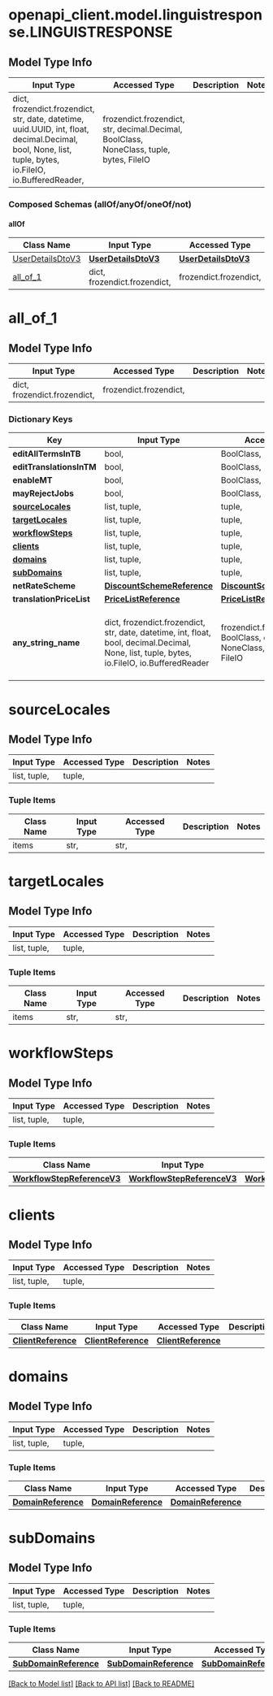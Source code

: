 # openapi_client.model.linguistresponse.LINGUISTRESPONSE

## Model Type Info
Input Type | Accessed Type | Description | Notes
------------ | ------------- | ------------- | -------------
dict, frozendict.frozendict, str, date, datetime, uuid.UUID, int, float, decimal.Decimal, bool, None, list, tuple, bytes, io.FileIO, io.BufferedReader,  | frozendict.frozendict, str, decimal.Decimal, BoolClass, NoneClass, tuple, bytes, FileIO |  | 

### Composed Schemas (allOf/anyOf/oneOf/not)
#### allOf
Class Name | Input Type | Accessed Type | Description | Notes
------------- | ------------- | ------------- | ------------- | -------------
[UserDetailsDtoV3](UserDetailsDtoV3.md) | [**UserDetailsDtoV3**](UserDetailsDtoV3.md) | [**UserDetailsDtoV3**](UserDetailsDtoV3.md) |  | 
[all_of_1](#all_of_1) | dict, frozendict.frozendict,  | frozendict.frozendict,  |  | 

# all_of_1

## Model Type Info
Input Type | Accessed Type | Description | Notes
------------ | ------------- | ------------- | -------------
dict, frozendict.frozendict,  | frozendict.frozendict,  |  | 

### Dictionary Keys
Key | Input Type | Accessed Type | Description | Notes
------------ | ------------- | ------------- | ------------- | -------------
**editAllTermsInTB** | bool,  | BoolClass,  |  | [optional] 
**editTranslationsInTM** | bool,  | BoolClass,  |  | [optional] 
**enableMT** | bool,  | BoolClass,  |  | [optional] 
**mayRejectJobs** | bool,  | BoolClass,  |  | [optional] 
**[sourceLocales](#sourceLocales)** | list, tuple,  | tuple,  |  | [optional] 
**[targetLocales](#targetLocales)** | list, tuple,  | tuple,  |  | [optional] 
**[workflowSteps](#workflowSteps)** | list, tuple,  | tuple,  |  | [optional] 
**[clients](#clients)** | list, tuple,  | tuple,  |  | [optional] 
**[domains](#domains)** | list, tuple,  | tuple,  |  | [optional] 
**[subDomains](#subDomains)** | list, tuple,  | tuple,  |  | [optional] 
**netRateScheme** | [**DiscountSchemeReference**](DiscountSchemeReference.md) | [**DiscountSchemeReference**](DiscountSchemeReference.md) |  | [optional] 
**translationPriceList** | [**PriceListReference**](PriceListReference.md) | [**PriceListReference**](PriceListReference.md) |  | [optional] 
**any_string_name** | dict, frozendict.frozendict, str, date, datetime, int, float, bool, decimal.Decimal, None, list, tuple, bytes, io.FileIO, io.BufferedReader | frozendict.frozendict, str, BoolClass, decimal.Decimal, NoneClass, tuple, bytes, FileIO | any string name can be used but the value must be the correct type | [optional]

# sourceLocales

## Model Type Info
Input Type | Accessed Type | Description | Notes
------------ | ------------- | ------------- | -------------
list, tuple,  | tuple,  |  | 

### Tuple Items
Class Name | Input Type | Accessed Type | Description | Notes
------------- | ------------- | ------------- | ------------- | -------------
items | str,  | str,  |  | 

# targetLocales

## Model Type Info
Input Type | Accessed Type | Description | Notes
------------ | ------------- | ------------- | -------------
list, tuple,  | tuple,  |  | 

### Tuple Items
Class Name | Input Type | Accessed Type | Description | Notes
------------- | ------------- | ------------- | ------------- | -------------
items | str,  | str,  |  | 

# workflowSteps

## Model Type Info
Input Type | Accessed Type | Description | Notes
------------ | ------------- | ------------- | -------------
list, tuple,  | tuple,  |  | 

### Tuple Items
Class Name | Input Type | Accessed Type | Description | Notes
------------- | ------------- | ------------- | ------------- | -------------
[**WorkflowStepReferenceV3**](WorkflowStepReferenceV3.md) | [**WorkflowStepReferenceV3**](WorkflowStepReferenceV3.md) | [**WorkflowStepReferenceV3**](WorkflowStepReferenceV3.md) |  | 

# clients

## Model Type Info
Input Type | Accessed Type | Description | Notes
------------ | ------------- | ------------- | -------------
list, tuple,  | tuple,  |  | 

### Tuple Items
Class Name | Input Type | Accessed Type | Description | Notes
------------- | ------------- | ------------- | ------------- | -------------
[**ClientReference**](ClientReference.md) | [**ClientReference**](ClientReference.md) | [**ClientReference**](ClientReference.md) |  | 

# domains

## Model Type Info
Input Type | Accessed Type | Description | Notes
------------ | ------------- | ------------- | -------------
list, tuple,  | tuple,  |  | 

### Tuple Items
Class Name | Input Type | Accessed Type | Description | Notes
------------- | ------------- | ------------- | ------------- | -------------
[**DomainReference**](DomainReference.md) | [**DomainReference**](DomainReference.md) | [**DomainReference**](DomainReference.md) |  | 

# subDomains

## Model Type Info
Input Type | Accessed Type | Description | Notes
------------ | ------------- | ------------- | -------------
list, tuple,  | tuple,  |  | 

### Tuple Items
Class Name | Input Type | Accessed Type | Description | Notes
------------- | ------------- | ------------- | ------------- | -------------
[**SubDomainReference**](SubDomainReference.md) | [**SubDomainReference**](SubDomainReference.md) | [**SubDomainReference**](SubDomainReference.md) |  | 

[[Back to Model list]](../../README.md#documentation-for-models) [[Back to API list]](../../README.md#documentation-for-api-endpoints) [[Back to README]](../../README.md)

